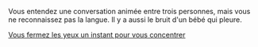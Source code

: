 Vous entendez une conversation animée entre trois personnes, mais vous ne reconnaissez pas la langue. 
Il y a aussi le bruit d'un bébé qui pleure.

[Vous fermez les yeux un instant pour vous concentrer](fermer-les-yeux/fermer-les-yeux.md)
